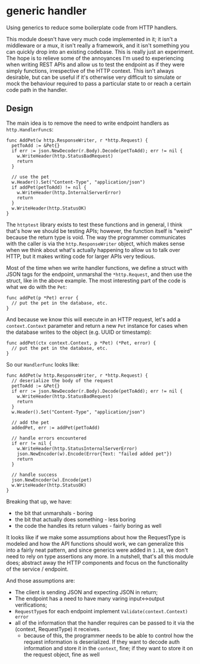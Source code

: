 # generic handler

Using generics to reduce some boilerplate code from HTTP handlers.

This module doesn't have very much code implemented in it; it isn't a middleware or a mux, it isn't really a framework, and it isn't something you can quickly drop into an existing codebase. This is really just an experiment. The hope is to relieve some of the annoyances I'm used to experiencing when writing REST APIs and allow us to test the endpoint as if they were simply functions, irrespective of the HTTP context. This isn't always desirable, but can be useful if it's otherwise very difficult to simulate or mock the behaviour required to pass a particular state to or reach a certain code path in the handler.

## Design

The main idea is to remove the need to write endpoint handlers as `http.HandlerFunc`s:

```golang
func AddPet(w http.ResponseWriter, r *http.Request) {
  petToAdd := &Pet{}
  if err := json.NewDecoder(r.Body).Decode(petToAdd); err != nil {
    w.WriteHeader(http.StatusBadRequest)
    return
  }

  // use the pet
  w.Header().Set("Content-Type", "application/json")
  if addPet(petToAdd) != nil {
    w.WriteHeader(http.InternalServerError)
    return
  }
  w.WriteHeader(http.StatusOK)
}
```

The `httptest` library exists to test these functions and in general, I think that's how we should be testing APIs; however, the function itself is "weird" because the return type is void. The way the programmer communicates with the caller is via the `http.ResponseWriter` object, which makes sense when we think about what's actually happening to allow us to talk over HTTP, but it makes writing code for larger APIs very tedious.

Most of the time when we write handler functions, we define a struct with JSON tags for the endpoint, unmarshal the `*http.Request`, and then use the struct, like in the above example. The most interesting part of the code is what we do with the `Pet`:

```golang
func addPet(p *Pet) error {
  // put the pet in the database, etc.
}
```

And because we know this will execute in an HTTP request, let's add a `context.Context` parameter and return a new `Pet` instance for cases when the database writes to the object (e.g. UUID or timestamp):

```golang
func addPet(ctx context.Context, p *Pet) (*Pet, error) {
  // put the pet in the database, etc.
}
```

So our `HandlerFunc` looks like:

```golang
func AddPet(w http.ResponseWriter, r *http.Request) {
  // deserialize the body of the request
  petToAdd := &Pet{}
  if err := json.NewDecoder(r.Body).Decode(petToAdd); err != nil {
    w.WriteHeader(http.StatusBadRequest)
    return
  }
  w.Header().Set("Content-Type", "application/json")

  // add the pet
  addedPet, err := addPet(petToAdd)
  
  // handle errors encountered
  if err != nil {
    w.WriteHeader(http.StatusInternalServerError)
    json.NewEncoder(w).Encode(Error{Text: "failed added pet"})
    return
  }

  // handle success
  json.NewEncoder(w).Encode(pet)
  w.WriteHeader(http.StatusOK)
}
```

Breaking that up, we have:
* the bit that unmarshals - boring
* the bit that actually does something - less boring 
* the code the handles its return values - fairly boring as well

It looks like if we make some assumptions about how the RequestType is modeled and how the API functions should work, we can generalize this into a fairly neat pattern, and since generics were added in `1.18`, we don't need to rely on type assertions any more. In a nutshell, that's all this module does; abstract away the HTTP components and focus on the functionality of the service / endpoint.

And those assumptions are:
* The client is sending JSON and expecting JSON in return;
* The endpoint has a need to have many varing input<->output verifications;
* `RequestType`s for each endpoint implement `Validate(context.Context) error`
* all of the information that the handler requires can be passed to it via the (context, RequestType) it receives.
  * because of this, the programmer needs to be able to control how the request information is deserialized. If they want to decode auth information and store it in the `context`, fine; if they want to store it on the request object, fine as well